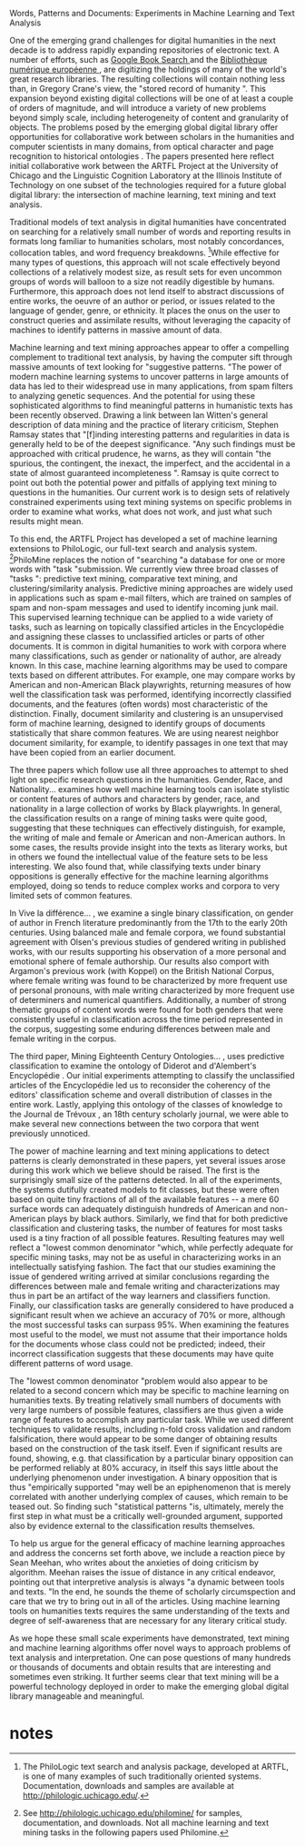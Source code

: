 

Words, Patterns and Documents: Experiments in Machine Learning and Text Analysis 


One of the emerging grand challenges for digital humanities in the next decade is to address rapidly expanding repositories of electronic text. A number of efforts, such as [Google Book Search ](http://books.google.com/)and the [Bibliothèque numérique européenne ](http://theeuropeanlibrary.org/), are digitizing the holdings of many of the world's great research libraries. The resulting collections will contain nothing less than, in Gregory Crane's view, the "stored record of humanity ". This expansion beyond existing digital collections will be one of at least a couple of orders of magnitude, and will introduce a variety of new problems beyond simply scale, including heterogeneity of content and granularity of objects. The problems posed by the emerging global digital library offer opportunities for collaborative work between scholars in the humanities and computer scientists in many domains, from optical character and page recognition to historical ontologies . The papers presented here reflect initial collaborative work between the ARTFL Project at the University of Chicago and the Linguistic Cognition Laboratory at the Illinois Institute of Technology on one subset of the technologies required for a future global digital library: the intersection of machine learning, text mining and text analysis. 

Traditional models of text analysis in digital humanities have concentrated on searching for a relatively small number of words and reporting results in formats long familiar to humanities scholars, most notably concordances, collocation tables, and word frequency breakdowns. [^1]While effective for many types of questions, this approach will not scale effectively beyond collections of a relatively modest size, as result sets for even uncommon groups of words will balloon to a size not readily digestible by humans. Furthermore, this approach does not lend itself to abstract discussions of entire works, the oeuvre of an author or period, or issues related to the language of gender, genre, or ethnicity. It places the onus on the user to construct queries and assimilate results, without leveraging the capacity of machines to identify patterns in massive amount of data. 

Machine learning and text mining approaches appear to offer a compelling complement to traditional text analysis, by having the computer sift through massive amounts of text looking for "suggestive patterns. "The power of modern machine learning systems to uncover patterns in large amounts of data has led to their widespread use in many applications, from spam filters to analyzing genetic sequences. And the potential for using these sophisticated algorithms to find meaningful patterns in humanistic texts has been recently observed. Drawing a link between Ian Witten's general description of data mining and the practice of literary criticism, Stephen Ramsay states that "[f]inding interesting patterns and regularities in data is generally held to be of the deepest significance. "Any such findings must be approached with critical prudence, he warns, as they will contain "the spurious, the contingent, the inexact, the imperfect, and the accidental in a state of almost guaranteed incompleteness ". Ramsay is quite correct to point out both the potential power and pitfalls of applying text mining to questions in the humanities. Our current work is to design sets of relatively constrained experiments using text mining systems on specific problems in order to examine what works, what does not work, and just what such results might mean. 

To this end, the ARTFL Project has developed a set of machine learning extensions to PhiloLogic, our full-text search and analysis system. [^2]PhiloMine replaces the notion of "searching "a database for one or more words with "task "submission. We currently view three broad classes of "tasks ": predictive text mining, comparative text mining, and clustering/similarity analysis. Predictive mining approaches are widely used in applications such as spam e-mail filters, which are trained on samples of spam and non-spam messages and used to identify incoming junk mail. This supervised learning technique can be applied to a wide variety of tasks, such as learning on topically classified articles in the Encyclopédie and assigning these classes to unclassified articles or parts of other documents. It is common in digital humanities to work with corpora where many classifications, such as gender or nationality of author, are already known. In this case, machine learning algorithms may be used to compare texts based on different attributes. For example, one may compare works by American and non-American Black playwrights, returning measures of how well the classification task was performed, identifying incorrectly classified documents, and the features (often words) most characteristic of the distinction. Finally, document similarity and clustering is an unsupervised form of machine learning, designed to identify groups of documents statistically that share common features. We are using nearest neighbor document similarity, for example, to identify passages in one text that may have been copied from an earlier document. 

The three papers which follow use all three approaches to attempt to shed light on specific research questions in the humanities. Gender, Race, and Nationality... examines how well machine learning tools can isolate stylistic or content features of authors and characters by gender, race, and nationality in a large collection of works by Black playwrights. In general, the classification results on a range of mining tasks were quite good, suggesting that these techniques can effectively distinguish, for example, the writing of male and female or American and non-American authors. In some cases, the results provide insight into the texts as literary works, but in others we found the intellectual value of the feature sets to be less interesting. We also found that, while classifying texts under binary oppositions is generally effective for the machine learning algorithms employed, doing so tends to reduce complex works and corpora to very limited sets of common features. 

In Vive la différence... , we examine a single binary classification, on gender of author in French literature predominantly from the 17th to the early 20th centuries. Using balanced male and female corpora, we found substantial agreement with Olsen's previous studies of gendered writing in published works, with our results supporting his observation of a more personal and emotional sphere of female authorship. Our results also comport with Argamon's previous work (with Koppel) on the British National Corpus, where female writing was found to be characterized by more frequent use of personal pronouns, with male writing characterized by more frequent use of determiners and numerical quantifiers. Additionally, a number of strong thematic groups of content words were found for both genders that were consistently useful in classification across the time period represented in the corpus, suggesting some enduring differences between male and female writing in the corpus. 

The third paper, Mining Eighteenth Century Ontologies... , uses predictive classification to examine the ontology of Diderot and d'Alembert's Encyclopédie . Our initial experiments attempting to classify the unclassified articles of the Encyclopédie led us to reconsider the coherency of the editors' classification scheme and overall distribution of classes in the entire work. Lastly, applying this ontology of the classes of knowledge to the Journal de Trévoux , an 18th century scholarly journal, we were able to make several new connections between the two corpora that went previously unnoticed. 

The power of machine learning and text mining applications to detect patterns is clearly demonstrated in these papers, yet several issues arose during this work which we believe should be raised. The first is the surprisingly small size of the patterns detected. In all of the experiments, the systems dutifully created models to fit classes, but these were often based on quite tiny fractions of all of the available features -- a mere 60 surface words can adequately distinguish hundreds of American and non-American plays by black authors. Similarly, we find that for both predictive classification and clustering tasks, the number of features for most tasks used is a tiny fraction of all possible features. Resulting features may well reflect a "lowest common denominator "which, while perfectly adequate for specific mining tasks, may not be as useful in characterizing works in an intellectually satisfying fashion. The fact that our studies examining the issue of gendered writing arrived at similar conclusions regarding the differences between male and female writing and characterizations may thus in part be an artifact of the way learners and classifiers function. Finally, our classification tasks are generally considered to have produced a significant result when we achieve an accuracy of 70% or more, although the most successful tasks can surpass 95%. When examining the features most useful to the model, we must not assume that their importance holds for the documents whose class could not be predicted; indeed, their incorrect classification suggests that these documents may have quite different patterns of word usage. 

The "lowest common denominator "problem would also appear to be related to a second concern which may be specific to machine learning on humanities texts. By treating relatively small numbers of documents with very large numbers of possible features, classifiers are thus given a wide range of features to accomplish any particular task. While we used different techniques to validate results, including n-fold cross validation and random falsification, there would appear to be some danger of obtaining results based on the construction of the task itself. Even if significant results are found, showing, e.g. that classification by a particular binary opposition can be performed reliably at 80% accuracy, in itself this says little about the underlying phenomenon under investigation. A binary opposition that is thus "empirically supported "may well be an epiphenomenon that is merely correlated with another underlying complex of causes, which remain to be teased out. So finding such "statistical patterns "is, ultimately, merely the first step in what must be a critically well-grounded argument, supported also by evidence external to the classification results themselves. 

To help us argue for the general efficacy of machine learning approaches and address the concerns set forth above, we include a reaction piece by Sean Meehan, who writes about the anxieties of doing criticism by algorithm. Meehan raises the issue of distance in any critical endeavor, pointing out that interpretive analysis is always "a dynamic between tools and texts. "In the end, he sounds the theme of scholarly circumspection and care that we try to bring out in all of the articles. Using machine learning tools on humanities texts requires the same understanding of the texts and degree of self-awareness that are necessary for any literary critical study. 

As we hope these small scale experiments have demonstrated, text mining and machine learning algorithms offer novel ways to approach problems of text analysis and interpretation. One can pose questions of many hundreds or thousands of documents and obtain results that are interesting and sometimes even striking. It further seems clear that text mining will be a powerful technology deployed in order to make the emerging global digital library manageable and meaningful. 


# notes

[^1]: The PhiloLogic text search and analysis package, developed at ARTFL,
               is one of many examples of such traditionally oriented systems. Documentation,
               downloads and samples are available at http://philologic.uchicago.edu/.
[^2]: See http://philologic.uchicago.edu/philomine/ for samples, documentation, and
               downloads. Not all machine learning and text mining tasks in the following papers
               used Philomine.